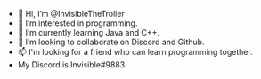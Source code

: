 - 👋 Hi, I’m @InvisibleTheTroller
- 👀 I’m interested in programming.
- 🌱 I’m currently learning Java and C++.
- 💞️ I’m looking to collaborate on Discord and Github.
- 📫 I'm looking for a friend who can learn programming together.
- My Discord is Invisible#9883.

<!---
InvisibleTheTroller/InvisibleTheTroller is a ✨ special ✨ repository because its `README.md` (this file) appears on your GitHub profile.
You can click the Preview link to take a look at your changes.
--->
